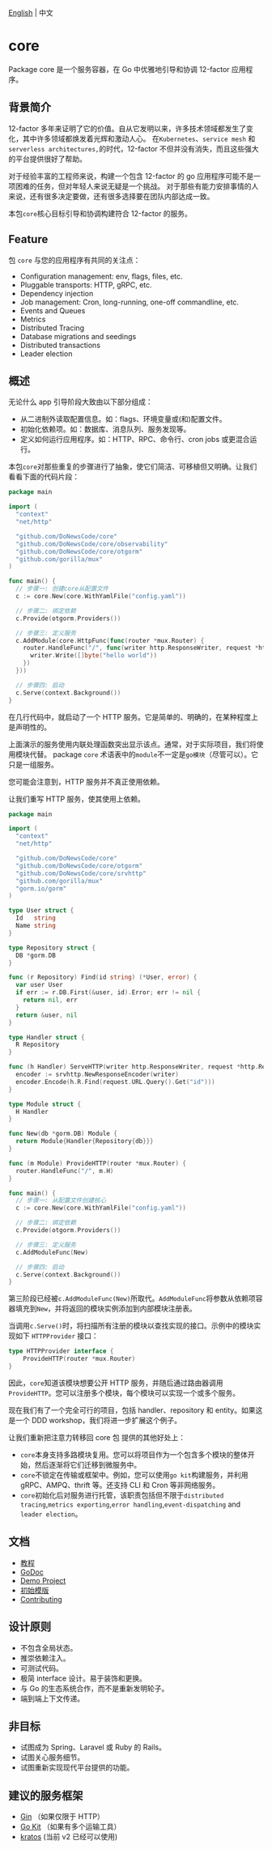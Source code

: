 [English](./README.md) | 中文
# core

Package core 是一个服务容器，在 Go 中优雅地引导和协调 12-factor 应用程序。

## 背景简介

12-factor 多年来证明了它的价值。自从它发明以来，许多技术领域都发生了变化，其中许多领域都焕发着光辉和激动人心。
在`Kubernetes`、`service mesh` 和` serverless architectures,`的时代，12-factor 不但并没有消失，而且这些强大的平台提供很好了帮助。

对于经验丰富的工程师来说，构建一个包含 12-factor 的 go 应用程序可能不是一项困难的任务，但对年轻人来说无疑是一个挑战。
对于那些有能力安排事情的人来说，还有很多决定要做，还有很多选择要在团队内部达成一致。

本包`core`核心目标引导和协调构建符合 12-factor 的服务。

## Feature

包 `core` 与您的应用程序有共同的关注点：

- Configuration management: env, flags, files, etc.
- Pluggable transports: HTTP, gRPC, etc.
- Dependency injection
- Job management: Cron, long-running, one-off commandline, etc.
- Events and Queues
- Metrics
- Distributed Tracing
- Database migrations and seedings
- Distributed transactions
- Leader election

## 概述

无论什么 app 引导阶段大致由以下部分组成：

- 从二进制外读取配置信息。如：flags、环境变量或(和)配置文件。
- 初始化依赖项。如：数据库、消息队列、服务发现等。
- 定义如何运行应用程序。如：HTTP、RPC、命令行、cron jobs 或更混合运行。

本包`core`对那些重复的步骤进行了抽象，使它们简洁、可移植但又明确。让我们看看下面的代码片段：

```go
package main

import (
  "context"
  "net/http"

  "github.com/DoNewsCode/core"
  "github.com/DoNewsCode/core/observability"
  "github.com/DoNewsCode/core/otgorm"
  "github.com/gorilla/mux"
)

func main() {
  // 步骤一: 创建core从配置文件
  c := core.New(core.WithYamlFile("config.yaml"))

  // 步骤二: 绑定依赖
  c.Provide(otgorm.Providers())

  // 步骤三: 定义服务
  c.AddModule(core.HttpFunc(func(router *mux.Router) {
    router.HandleFunc("/", func(writer http.ResponseWriter, request *http.Request) {
      writer.Write([]byte("hello world"))
    })
  }))

  // 步骤四: 启动
  c.Serve(context.Background())
}
```

在几行代码中，就启动了一个 HTTP 服务。它是简单的、明确的，在某种程度上是声明性的。

上面演示的服务使用内联处理函数突出显示该点。通常，对于实际项目，我们将使用模块代替。
package `core` 术语表中的`module`不一定是`go模块`（尽管可以）。它只是一组服务。

您可能会注意到，HTTP 服务并不真正使用依赖。

让我们重写 HTTP 服务，使其使用上依赖。

```go
package main

import (
  "context"
  "net/http"

  "github.com/DoNewsCode/core"
  "github.com/DoNewsCode/core/otgorm"
  "github.com/DoNewsCode/core/srvhttp"
  "github.com/gorilla/mux"
  "gorm.io/gorm"
)

type User struct {
  Id   string
  Name string
}

type Repository struct {
  DB *gorm.DB
}

func (r Repository) Find(id string) (*User, error) {
  var user User
  if err := r.DB.First(&user, id).Error; err != nil {
    return nil, err
  }
  return &user, nil
}

type Handler struct {
  R Repository
}

func (h Handler) ServeHTTP(writer http.ResponseWriter, request *http.Request) {
  encoder := srvhttp.NewResponseEncoder(writer)
  encoder.Encode(h.R.Find(request.URL.Query().Get("id")))
}

type Module struct {
  H Handler
}

func New(db *gorm.DB) Module {
  return Module{Handler{Repository{db}}}
}

func (m Module) ProvideHTTP(router *mux.Router) {
  router.HandleFunc("/", m.H)
}

func main() {
  // 步骤一: 从配置文件创建核心
  c := core.New(core.WithYamlFile("config.yaml"))

  // 步骤二: 绑定依赖
  c.Provide(otgorm.Providers())

  // 步骤三: 定义服务
  c.AddModuleFunc(New)

  // 步骤四: 启动
  c.Serve(context.Background())
}
```

第三阶段已经被`c.AddModuleFunc(New)`所取代。`AddModuleFunc`将参数从依赖项容器填充到`New`，并将返回的模块实例添加到内部模块注册表。

当调用`c.Serve()`时，将扫描所有注册的模块以查找实现的接口。示例中的模块实现如下 `HTTPProvider` 接口：

```go
type HTTPProvider interface {
	ProvideHTTP(router *mux.Router)
}
```

因此，`core`知道该模块想要公开 HTTP 服务，并随后通过路由器调用 `ProvideHTTP`。您可以注册多个模块，每个模块可以实现一个或多个服务。

现在我们有了一个完全可行的项目，包括 handler、repository 和 entity。如果这是一个 DDD workshop，我们将进一步扩展这个例子。

让我们重新把注意力转移回 core 包 提供的其他好处上：

- `core`本身支持多路模块复用。您可以将项目作为一个包含多个模块的整体开始，然后逐渐将它们迁移到微服务中。
- `core`不锁定在传输或框架中。例如，您可以使用`go kit`构建服务，并利用 gRPC、AMPQ、thrift 等。还支持 CLI 和 Cron 等非网络服务。
- `core`初始化后对服务进行托管，该职责包括但不限于`distributed tracing`,`metrics exporting`,`error handling`,`event-dispatching` and `leader election`。

## 文档

- [教程](https://github.com/DoNewsCode/core/blob/master/doc/tutorial_cn.md)
- [GoDoc](https://pkg.go.dev/github.com/DoNewsCode/core)
- [Demo Project](https://github.com/DoNewsCode/skeleton)
- [初始模版](https://github.com/DoNewsCode/core-starter)
- [Contributing](https://github.com/DoNewsCode/core/blob/master/doc/contributing.markdown)

## 设计原则

- 不包含全局状态。
- 推崇依赖注入。
- 可测试代码。
- 极简 interface 设计。易于装饰和更换。
- 与 Go 的生态系统合作，而不是重新发明轮子。
- 端到端上下文传递。

## 非目标

- 试图成为 Spring、Laravel 或 Ruby 的 Rails。
- 试图关心服务细节。
- 试图重新实现现代平台提供的功能。

## 建议的服务框架

- [Gin](https://github.com/DoNewsCode/core-gin) （如果仅限于 HTTP）
- [Go Kit](https://github.com/DoNewsCode/core-kit) （如果有多个运输工具）
- [kratos](https://github.com/go-kratos/kratos) (当前 v2 已经可以使用)
